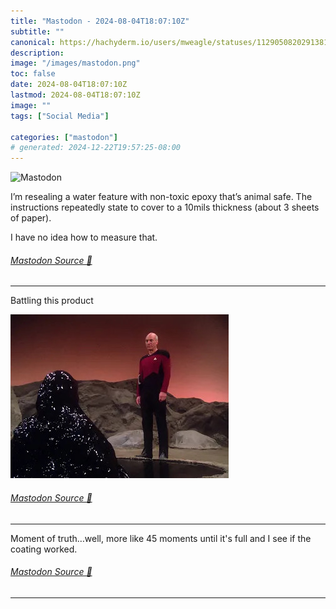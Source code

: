 ```yaml
---
title: "Mastodon - 2024-08-04T18:07:10Z"
subtitle: ""
canonical: https://hachyderm.io/users/mweagle/statuses/112905082029138129
description:
image: "/images/mastodon.png"
toc: false
date: 2024-08-04T18:07:10Z
lastmod: 2024-08-04T18:07:10Z
image: ""
tags: ["Social Media"]

categories: ["mastodon"]
# generated: 2024-12-22T19:57:25-08:00
---
```

![Mastodon](/images/mastodon.png)

<p>I’m resealing a water feature with non-toxic epoxy that’s animal safe. The instructions repeatedly state to cover to a 10mils thickness (about 3 sheets of paper). </p><p>I have no idea how to measure that.</p>


###### [Mastodon Source 🐘](https://hachyderm.io/@mweagle/112905082029138129)

___

<p>Battling this product</p>

![](3defc6caf5930d9d.jpeg)

###### [Mastodon Source 🐘](https://hachyderm.io/@mweagle/112905108834985740)

___

<p>Moment of truth…well, more like 45 moments until it&#39;s full and I see if the coating worked.</p>


###### [Mastodon Source 🐘](https://hachyderm.io/@mweagle/112923160782241828)

___

